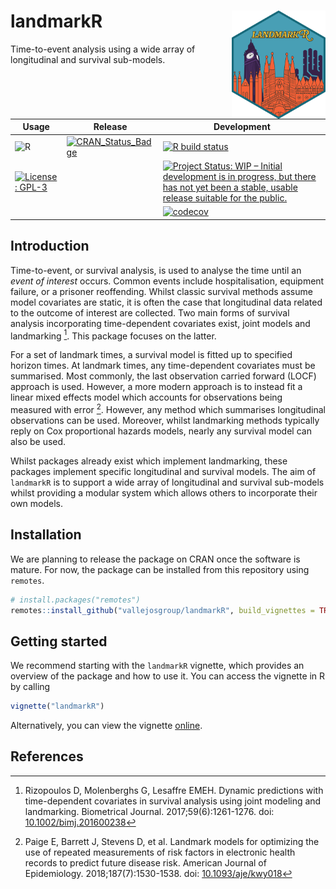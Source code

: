 # landmarkR <img src="man/figures/sticker.png" align="right" width="150" alt = "landmarkR package logo"/>

Time-to-event analysis using a wide array of longitudinal and survival
sub-models.

<!-- badges: start -->

| Usage                                                                                                                                                | Release                                                                                                                         | Development                                                                                                                                                                                                                     |
|------------------------------------------------------------------------------------------------------------------------------------------------------|---------------------------------------------------------------------------------------------------------------------------------|---------------------------------------------------------------------------------------------------------------------------------------------------------------------------------------------------------------------------------|
| ![R](https://img.shields.io/badge/r-%23276DC3.svg?style=for-the-badge&logo=r&logoColor=white)                                                        | [![CRAN_Status_Badge](https://www.r-pkg.org/badges/version/landmarkR)](https://cran.r-project.org/package=landmarkR)          | [![R build status](https://github.com/VallejosGroup/landmarkR/actions/workflows/R-CMD-check.yaml/badge.svg?branch=main)](https://github.com/VallejosGroup/landmarkR/actions/workflows/R-CMD-check.yaml)                    |
| [![License: GPL-3](https://img.shields.io/badge/License-GPL3-green.svg)](https://opensource.org/license/gpl-3-0)                                     |                                                                                                                                 | [![Project Status: WIP – Initial development is in progress, but there has not yet been a stable, usable release suitable for the public.](https://www.repostatus.org/badges/latest/wip.svg)](https://www.repostatus.org/#wip) |
|                                                                                                                                                      |                                                                                                                                 | [![codecov](https://codecov.io/gh/VallejosGroup/landmarkR/graph/badge.svg?token=YUQ6PINJSO)](https://app.codecov.io/gh/VallejosGroup/landmarkR)                                         |

<!-- badges: end -->

## Introduction

Time-to-event, or survival analysis, is used to analyse the time until an
_event of interest_ occurs. Common events include hospitalisation, equipment
failure, or a prisoner reoffending. Whilst classic survival methods assume model
covariates are static, it is often the case that longitudinal data related to
the outcome of interest are collected. Two main forms of survival analysis
incorporating time-dependent covariates exist, joint models and landmarking
[^1]. This package focuses on the latter.

For a set of landmark times, a survival model is fitted up to specified
horizon times. At landmark times, any time-dependent covariates must be
summarised. Most commonly, the last observation carried forward (LOCF) approach
is used. However, a more modern approach is to instead fit a linear mixed
effects model which accounts for observations being measured with error [^2].
However, any method which summarises longitudinal observations can be used. 
Moreover, whilst landmarking methods typically reply on Cox proportional
hazards models, nearly any survival model can also be used.

Whilst packages already exist which implement landmarking, these packages
implement specific longitudinal and survival models. The aim of `landmarkR` is
to support a wide array of longitudinal and survival sub-models whilst providing
a modular system which allows others to incorporate their own models. 

## Installation

We are planning to release the package on CRAN once the software is mature. For
now, the package can be installed from this repository using `remotes`. 

``` R
# install.packages("remotes")
remotes::install_github("vallejosgroup/landmarkR", build_vignettes = TRUE)
```

## Getting started

We recommend starting with the `landmarkR` vignette, which provides an
overview of the package and how to use it. You can access the vignette in R by
calling

``` R
vignette("landmarkR")
```

Alternatively, you can view the vignette
[online](https://vallejosgroup.github.io/landmarkR/articles/landmarkR.html).

## References

[^1]: Rizopoulos D, Molenberghs G, Lesaffre EMEH. Dynamic predictions with time-dependent covariates in survival analysis using joint modeling and landmarking. Biometrical Journal. 2017;59(6):1261-1276. doi: [10.1002/bimj.201600238](https://doi.org/10.1002/bimj.201600238)
[^2]: Paige E, Barrett J, Stevens D, et al. Landmark models for optimizing the use of repeated measurements of risk factors in electronic health records to predict future disease risk. American Journal of Epidemiology. 2018;187(7):1530-1538. doi: [10.1093/aje/kwy018](https://doi.org/10.1093/aje/kwy018)

